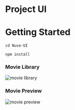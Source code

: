 # Project UI

# Getting Started

`cd Nuve-UI`

`npm install`



### Movie Library
![movie library](http://i.imgur.com/4SCl8hu.jpg)
### Movie Preview
![movie preview](http://i.imgur.com/Ewzl9ss.jpg)
